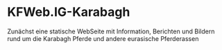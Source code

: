 # KFWeb.IG-Karabagh
Zunächst eine statische WebSeite mit Information, Berichten und Bildern rund um die Karabagh Pferde und andere eurasische Pferderassen
